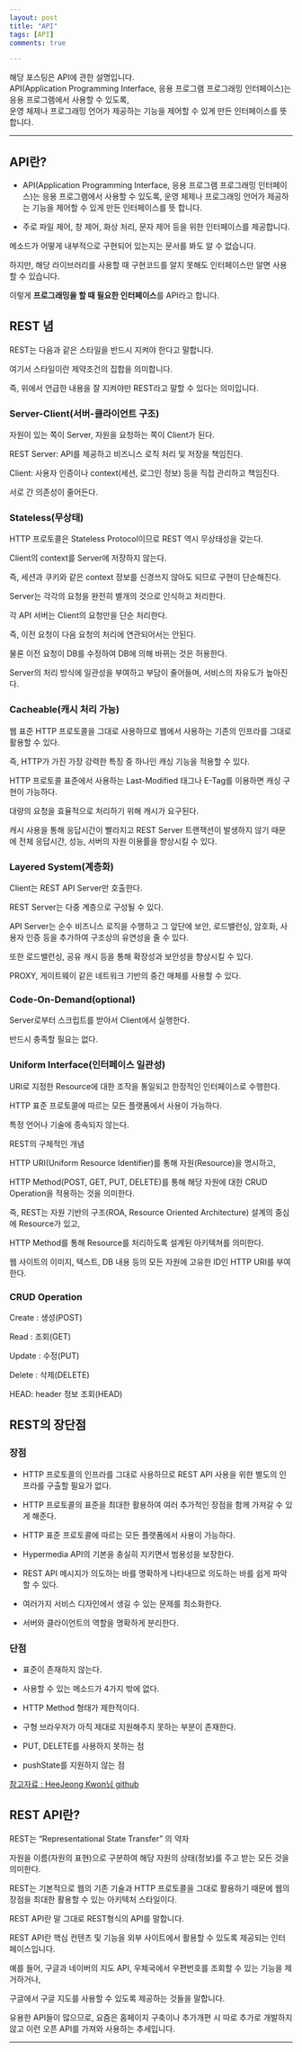 ```yaml
---
layout: post
title: "API"
tags: [API]
comments: true

---
```


해당 포스팅은 API에 관한 설명입니다.<br>
API(Application Programming Interface, 응용 프로그램 프로그래밍 인터페이스)는 응용 프로그램에서 사용할 수 있도록,<br>
운영 체제나 프로그래밍 언어가 제공하는 기능을 제어할 수 있게 만든 인터페이스를 뜻합니다.

---

## API란?

- API(Application Programming Interface, 응용 프로그램 프로그래밍 인터페이스)는 응용 프로그램에서 사용할 수 있도록,
운영 체제나 프로그래밍 언어가 제공하는 기능을 제어할 수 있게 만든 인터페이스를 뜻 합니다.

- 주로 파일 제어, 창 제어, 화상 처리, 문자 제어 등을 위한 인터페이스를 제공합니다.

메소드가 어떻게 내부적으로 구현되어 있는지는 문서를 봐도 알 수 없습니다.

하지만, 해당 라이브러리를 사용할 때 구현코드를 알지 못해도 인터페이스만 알면 사용할 수 있습니다.

이렇게 <strong>프로그래밍을 할 때 필요한 인터페이스</strong>를 API라고 합니다.

## REST 념
 
REST는 다음과 같은 스타일을 반드시 지켜야 한다고 말합니다.


여기서 스타일이란 제약조건의 집합을 의미합니다.

즉, 위에서 언급한 내용을 잘 지켜야만 REST라고 말할 수 있다는 의미입니다.

### Server-Client(서버-클라이언트 구조)
자원이 있는 쪽이 Server, 자원을 요청하는 쪽이 Client가 된다.

REST Server: API를 제공하고 비즈니스 로직 처리 및 저장을 책임진다.

Client: 사용자 인증이나 context(세션, 로그인 정보) 등을 직접 관리하고 책임진다.

서로 간 의존성이 줄어든다.

### Stateless(무상태)
HTTP 프로토콜은 Stateless Protocol이므로 REST 역시 무상태성을 갖는다.

Client의 context를 Server에 저장하지 않는다.

즉, 세션과 쿠키와 같은 context 정보를 신경쓰지 않아도 되므로 구현이 단순해진다.

Server는 각각의 요청을 완전히 별개의 것으로 인식하고 처리한다.

각 API 서버는 Client의 요청만을 단순 처리한다.

즉, 이전 요청이 다음 요청의 처리에 연관되어서는 안된다.

물론 이전 요청이 DB를 수정하여 DB에 의해 바뀌는 것은 허용한다.

Server의 처리 방식에 일관성을 부여하고 부담이 줄어들며, 서비스의 자유도가 높아진다.

### Cacheable(캐시 처리 가능)
웹 표준 HTTP 프로토콜을 그대로 사용하므로 웹에서 사용하는 기존의 인프라를 그대로 활용할 수 있다.

즉, HTTP가 가진 가장 강력한 특징 중 하나인 캐싱 기능을 적용할 수 있다.

HTTP 프로토콜 표준에서 사용하는 Last-Modified 태그나 E-Tag를 이용하면 캐싱 구현이 가능하다.

대량의 요청을 효율적으로 처리하기 위해 캐시가 요구된다.

캐시 사용을 통해 응답시간이 빨라지고 REST Server 트랜잭션이 발생하지 않기 때문에 전체 응답시간, 성능, 서버의 자원 이용률을 향상시킬 수 있다.

### Layered System(계층화)
Client는 REST API Server만 호출한다.

REST Server는 다중 계층으로 구성될 수 있다.

API Server는 순수 비즈니스 로직을 수행하고 그 앞단에 보안, 로드밸런싱, 암호화, 사용자 인증 등을 추가하여 구조상의 유연성을 줄 수 있다.

또한 로드밸런싱, 공유 캐시 등을 통해 확장성과 보안성을 향상시킬 수 있다.

PROXY, 게이트웨이 같은 네트워크 기반의 중간 매체를 사용할 수 있다.

### Code-On-Demand(optional)
Server로부터 스크립트를 받아서 Client에서 실행한다.

반드시 충족할 필요는 없다.

### Uniform Interface(인터페이스 일관성)
URI로 지정한 Resource에 대한 조작을 통일되고 한정적인 인터페이스로 수행한다.

HTTP 표준 프로토콜에 따르는 모든 플랫폼에서 사용이 가능하다.

특정 언어나 기술에 종속되지 않는다.



REST의 구체적인 개념

HTTP URI(Uniform Resource Identifier)를 통해 자원(Resource)을 명시하고,

HTTP Method(POST, GET, PUT, DELETE)를 통해 해당 자원에 대한 CRUD Operation을 적용하는 것을 의미한다.

즉, REST는 자원 기반의 구조(ROA, Resource Oriented Architecture) 설계의 중심에 Resource가 있고,

HTTP Method를 통해 Resource를 처리하도록 설계된 아키텍쳐를 의미한다.

웹 사이트의 이미지, 텍스트, DB 내용 등의 모든 자원에 고유한 ID인 HTTP URI를 부여한다.

### CRUD Operation

Create : 생성(POST)

Read : 조회(GET)

Update : 수정(PUT)

Delete : 삭제(DELETE)

HEAD: header 정보 조회(HEAD)


## REST의 장단점
### 장점
* HTTP 프로토콜의 인프라를 그대로 사용하므로 REST API 사용을 위한 별도의 인프라를 구출할 필요가 없다.

* HTTP 프로토콜의 표준을 최대한 활용하여 여러 추가적인 장점을 함께 가져갈 수 있게 해준다.

* HTTP 표준 프로토콜에 따르는 모든 플랫폼에서 사용이 가능하다.

* Hypermedia API의 기본을 충실히 지키면서 범용성을 보장한다.

* REST API 메시지가 의도하는 바를 명확하게 나타내므로 의도하는 바를 쉽게 파악할 수 있다.

* 여러가지 서비스 디자인에서 생길 수 있는 문제를 최소화한다.

* 서버와 클라이언트의 역할을 명확하게 분리한다.

### 단점
* 표준이 존재하지 않는다.

* 사용할 수 있는 메소드가 4가지 밖에 없다.

* HTTP Method 형태가 제한적이다.

* 구형 브라우저가 아직 제대로 지원해주지 못하는 부분이 존재한다.

* PUT, DELETE를 사용하지 못하는 점

* pushState를 지원하지 않는 점

<a href = "https://gmlwjd9405.github.io/2018/09/21/rest-and-restful.html" >참고자료 : HeeJeong Kwon님 github</a>

## REST API란?

REST는 “Representational State Transfer” 의 약자 

자원을 이름(자원의 표현)으로 구분하여 해당 자원의 상태(정보)를 주고 받는 모든 것을 의미한다.

REST는 기본적으로 웹의 기존 기술과 HTTP 프로토콜을 그대로 활용하기 때문에 웹의 장점을 최대한 활용할 수 있는 아키텍처 스타일이다.

REST API란 말 그대로 REST형식의 API를 말합니다. 

REST API란 핵심 컨텐츠 및 기능을 외부 사이트에서 활용할 수 있도록 제공되는 인터페이스입니다.

예를 들어, 구글과 네이버의 지도 API, 우체국에서 우편번호를 조회할 수 있는 기능을 제거하거나,

구글에서 구글 지도를 사용할 수 있도록 제공하는 것들을 말합니다.

유용한 API들이 많으므로, 요즘은 홈페이지 구축이나 추가개편 시 따로 추가로 개발하지 않고 이런 오픈 API를 가져와 사용하는 추세입니다.

---
